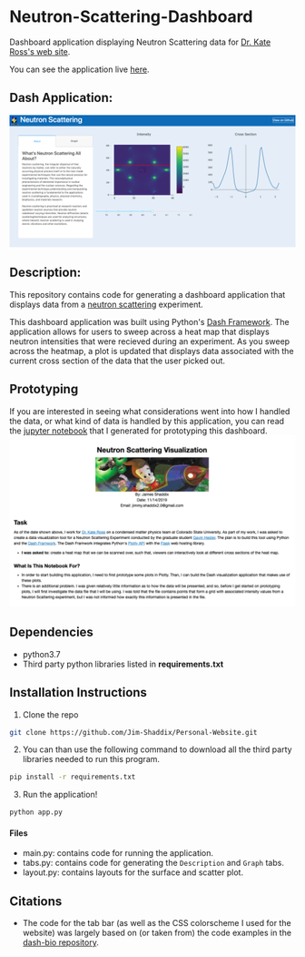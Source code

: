 # Neutron-Scattering-Dashboard
Dashboard application displaying Neutron Scattering data for [Dr. Kate Ross's web site](http://www.rosslabcsu.com/).

You can see the application live [here](http://3.234.168.156/).
 
## Dash Application:
![](assets/images/Neutron-Scattering.png)

## Description:
This repository contains code for generating a dashboard application
that displays data from a [neutron scattering](https://en.wikipedia.org/wiki/Neutron_scattering)
experiment.

This dashboard application was built using Python's [Dash Framework](https://plot.ly/dash/). 
The application allows for users to sweep across a heat map that displays 
neutron intensities that were recieved during an experiment. As you 
sweep across the heatmap, a plot is updated that displays data associated
with the current cross section of the data that the user picked out.

## Prototyping
If you are interested in seeing what considerations went into how I handled the data, or 
what kind of data is handled by this application, you can read the [jupyter notebook](plots/plots.ipynb)
that I generated for prototyping this dashboard.
![](assets/images/notebook.png)

## Dependencies
* python3.7
* Third party python libraries listed in **requirements.txt**

## Installation Instructions

1. Clone the repo
```Bash
git clone https://github.com/Jim-Shaddix/Personal-Website.git
```
2. You can than use the following command to download all the third party libraries
needed to run this program.
```Bash
pip install -r requirements.txt
```
3. Run the application!
```Bash
python app.py
```

#### Files
* main.py: contains code for running the application.
* tabs.py: contains code for generating the ``Description`` and ``Graph`` tabs.
* layout.py: contains layouts for the surface and scatter plot.

## Citations
* The code for the tab bar (as well as the CSS colorscheme I used for the website) was largely 
based on (or taken from) the code examples in the [dash-bio repository](https://github.com/plotly/dash-bio/blob/master/tests/test_manhattan_plot.py).